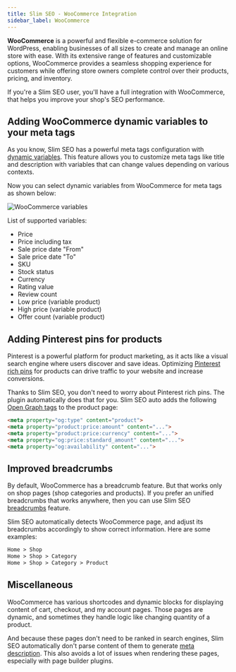 ```yaml
---
title: Slim SEO - WooCommerce Integration
sidebar_label: WooCommerce
---
```


**WooCommerce** is a powerful and flexible e-commerce solution for WordPress, enabling businesses of all sizes to create and manage an online store with ease. With its extensive range of features and customizable options, WooCommerce provides a seamless shopping experience for customers while offering store owners complete control over their products, pricing, and inventory.

If you're a Slim SEO user, you'll have a full integration with WooCommerce, that helps you improve your shop's SEO performance.

## Adding WooCommerce dynamic variables to your meta tags

As you know, Slim SEO has a powerful meta tags configuration with [dynamic variables](/slim-seo/dynamic-variables/). This feature allows you to customize meta tags like title and description with variables that can change values depending on various contexts.

Now you can select dynamic variables from WooCommerce for meta tags as shown below:

![WooCommerce variables](https://i0.wp.com/images.elightup.com/slim-seo/docs/slim-seo/woocommerce-variables.png)

List of supported variables:

- Price
- Price including tax
- Sale price date "From"
- Sale price date "To"
- SKU
- Stock status
- Currency
- Rating value
- Review count
- Low price (variable product)
- High price (variable product)
- Offer count (variable product)

## Adding Pinterest pins for products

Pinterest is a powerful platform for product marketing, as it acts like a visual search engine where users discover and save ideas. Optimizing [Pinterest rich pins](https://help.pinterest.com/en/business/article/rich-pins) for products can drive traffic to your website and increase conversions.

Thanks to Slim SEO, you don't need to worry about Pinterest rich pins. The plugin automatically does that for you. Slim SEO auto adds the following [Open Graph tags](/slim-seo/facebook-open-graph-tags/) to the product page:

```html
<meta property="og:type" content="product">
<meta property="product:price:amount" content="...">
<meta property="product:price:currency" content="...">
<meta property="og:price:standard_amount" content="...">
<meta property="og:availability" content="...">
```

## Improved breadcrumbs

By default, WooCommerce has a breadcrumb feature. But that works only on shop pages (shop categories and products). If you prefer an unified breadcrumbs that works anywhere, then you can use Slim SEO [breadcrumbs](/slim-seo/breadcrumbs/) feature.

Slim SEO automatically detects WooCommerce page, and adjust its breadcrumbs accordingly to show correct information. Here are some examples:

```html
Home > Shop
Home > Shop > Category
Home > Shop > Category > Product
```

## Miscellaneous

WooCommerce has various shortcodes and dynamic blocks for displaying content of cart, checkout, and my account pages. Those pages are dynamic, and sometimes they handle logic like changing quantity of a product.

And because these pages don't need to be ranked in search engines, Slim SEO automatically don't parse content of them to generate [meta description](/slim-seo/meta-description-tag/). This also avoids a lot of issues when rendering these pages, especially with page builder plugins.